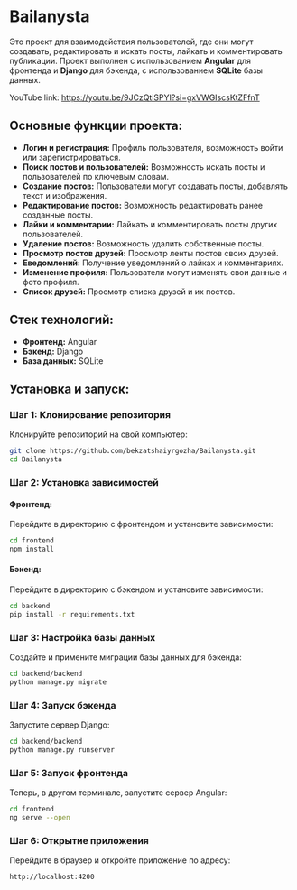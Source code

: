 # Bailanysta

Это проект для взаимодействия пользователей, где они могут создавать, редактировать и искать посты, лайкать и комментировать публикации. Проект выполнен с использованием **Angular** для фронтенда и **Django** для бэкенда, с использованием **SQLite** базы данных.

YouTube link: https://youtu.be/9JCzQtiSPYI?si=gxVWGIscsKtZFfnT

## Основные функции проекта:

- **Логин и регистрация:** Профиль пользователя, возможность войти или зарегистрироваться.
- **Поиск постов и пользователей:** Возможность искать посты и пользователей по ключевым словам.
- **Создание постов:** Пользователи могут создавать посты, добавлять текст и изображения.
- **Редактирование постов:** Возможность редактировать ранее созданные посты.
- **Лайки и комментарии:** Лайкать и комментировать посты других пользователей.
- **Удаление постов:** Возможность удалить собственные посты.
- **Просмотр постов друзей:** Просмотр ленты постов своих друзей.
- **Eведомлений:** Получение уведомлений о лайках и комментариях.
- **Изменение профиля:** Пользователи могут изменять свои данные и фото профиля.
- **Список друзей:** Просмотр списка друзей и их постов.

## Стек технологий:

- **Фронтенд:** Angular
- **Бэкенд:** Django
- **База данных:** SQLite

## Установка и запуск:

### Шаг 1: Клонирование репозитория

Клонируйте репозиторий на свой компьютер:

```bash
git clone https://github.com/bekzatshaiyrgozha/Bailanysta.git
cd Bailanysta
````

### Шаг 2: Установка зависимостей

#### Фронтенд:

Перейдите в директорию с фронтендом и установите зависимости:

```bash
cd frontend
npm install
```

#### Бэкенд:

Перейдите в директорию с бэкендом и установите зависимости:

```bash
cd backend
pip install -r requirements.txt
```

### Шаг 3: Настройка базы данных

Создайте и примените миграции базы данных для бэкенда:

```bash
cd backend/backend
python manage.py migrate
```

### Шаг 4: Запуск бэкенда

Запустите сервер Django:

```bash
cd backend/backend
python manage.py runserver
```

### Шаг 5: Запуск фронтенда

Теперь, в другом терминале, запустите сервер Angular:

```bash
cd frontend
ng serve --open
```

### Шаг 6: Открытие приложения

Перейдите в браузер и откройте приложение по адресу:

```
http://localhost:4200
```



